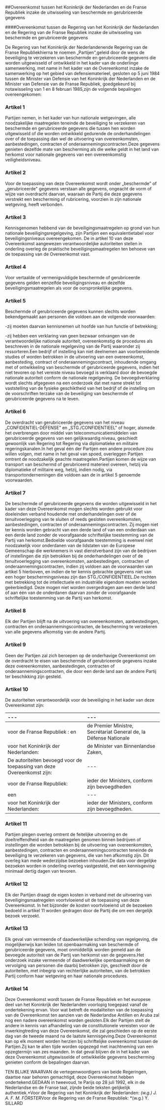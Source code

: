 <meta http-equiv='Content-Type' content='text/html; charset=utf-8' />

##Overeenkomst tussen het Koninkrijk der Nederlanden en de Franse Republiek inzake de uitwisseling van beschermde en gerubriceerde gegevens

####Overeenkomst tussen de Regering van het Koninkrijk der Nederlanden en de Regering van de Franse Republiek inzake de uitwisseling van beschermde en gerubriceerde gegevens

De Regering van het Koninkrijk der Nederlandenende Regering van de Franse Republiekhierna te noemen „Partijen",geleid door de wens de beveiliging te verzekeren van beschermde en gerubriceerde gegevens die worden uitgewisseld of ontwikkeld in het kader van de onderlinge samenwerking, met name in het kader van de Overeenkomst inzake de samenwerking op het gebied van defensiematerieel, gesloten op 5 juni 1984 tussen de Minister van Defensie van het Koninkrijk der Nederlanden en de Minister van Defensie van de Franse Republiek, goedgekeurd bij notawisseling van 1 en 8 februari 1985,zijn de volgende bepalingen overeengekomen:

### Artikel  1  

Partijen nemen, in het kader van hun nationale wetgevingen, alle noodzakelijke maatregelen teneinde de beveiliging te verzekeren van beschermde en gerubriceerde gegevens die tussen hen worden uitgewisseld of die worden ontwikkeld gedurende de onderhandelingen over of de toepassing dan wel de uitvoering van overeenkomsten, aanbestedingen, contracten of onderaannemingscontracten.Deze gegevens genieten dezelfde mate van bescherming als die welke geldt in het land van herkomst voor nationale gegevens van een overeenkomstig veiligheidsniveau.

### Artikel  2  

Voor de toepassing van deze Overeenkomst wordt onder „beschermde" of „gerubriceerde" gegevens verstaan alle gegevens, ongeacht de vorm of wijze van overdracht daarvan, waaraan de Partij die deze gegevens verstrekt een bescherming of rubricering, voorzien in zijn nationale wetgeving, heeft verbonden.

### Artikel  3  

Kennisgenomen hebbend van de beveiligingsmaatregelen op grond van hun nationale beveiligingsregelgeving, zijn Partijen een equivalentietabel voor beveiligingsniveaus overeengekomen. De in artikel 10 van deze Overeenkomst aangewezen verantwoordelijke autoriteiten stellen in onderling overleg de praktische beveiligingsmaatregelen ten behoeve van de toepassing van de Overeenkomst vast.

### Artikel  4  

Voor vertaalde of vermenigvuldigde beschermde of gerubriceerde gegevens gelden eenzelfde beveiligingsniveau en dezelfde beveiligingsmaatregelen als voor de oorspronkelijke gegevens.

### Artikel  5  

Beschermde of gerubriceerde gegevens kunnen slechts worden bekendgemaakt aan personen die voldoen aan de volgende voorwaarden:

-zij moeten daarvan kennisnemen uit hoofde van hun functie of betrekking;

-zij hebben een verklaring van geen bezwaar ontvangen van de verantwoordelijke nationale autoriteit, overeenkomstig de procedures als beschreven in de nationale regelgeving van de Partij waaronder zij ressorteren.Een bedrijf of instelling kan niet deelnemen aan voorbereidende studies of worden betrokken in de uitvoering van een overeenkomst, aanbesteding, contract of onderaannemingscontract, inhoudende omgang met of ontwikkeling van beschermde of gerubriceerde gegevens, indien het niet tevoren op het vereiste niveau bevoegd is verklaard door de bevoegde nationale autoriteit conform de nationale regelgeving. De bevoegdverklaring wordt slechts afgegeven na een onderzoek dat met name strekt tot vaststelling van de fysieke geschiktheid van het bedrijf of de instelling om de voorschriften terzake van de beveiliging van beschermde of gerubriceerde gegevens na te leven.

### Artikel  6  

De overdracht van gerubriceerde gegevens van het niveau „CONFIDENTIEL-DÉFENSE" en „STG./CONFIDENTIEEL" of hoger, alsmede het overbrengen door middel van telecommunicatiemiddelen van gerubriceerde gegevens van een gelijkwaardig niveau, geschiedt gewoonlijk van Regering tot Regering via diplomatieke en militaire regeringskanalen.In het geval één der Partijen een andere procedure zou willen volgen, met name in het geval van spoed, overleggen Partijen omtrent de noodzakelijk geachte maatregelen.Partijen komen de wijze van transport van beschermd of gerubriceerd materieel overeen, hetzij via diplomatieke of militaire weg, hetzij, indien nodig, via transportondernemingen die voldoen aan de in artikel 5 genoemde voorwaarden.

### Artikel  7  

De beschermde of gerubriceerde gegevens die worden uitgewisseld in het kader van deze Overeenkomst mogen slechts worden gebruikt voor doeleinden verband houdende met onderhandelingen over of de tenuitvoerlegging van te sluiten of reeds gesloten overeenkomsten, aanbestedingen, contracten of onderaannemingscontracten. Zij mogen niet ter kennis worden gebracht van een derde land of van een onderdaan van een derde land zonder de voorafgaande schriftelijke toestemming van de Partij van herkomst.Bedoelde voorafgaande toestemming is evenwel niet noodzakelijk voor onderdanen van de lidstaten van de Europese Gemeenschap die werknemers in vast dienstverband zijn van de bedrijven of instellingen die zijn betrokken bij de onderhandelingen over of de tenuitvoerlegging van overeenkomsten, aanbestedingen, contracten of onderaannemingscontracten, indien zij voldoen aan de voorwaarden van artikel 5 hierboven, en indien de ter kennis gebrachte gegevens niet van een hoger beschermingsniveau zijn dan STG./CONFIDENTIEEL.De rechten met betrekking tot de intellectuele en industriële eigendom moeten worden geëerbiedigd. Deze mogen niet worden overgedragen aan een derde land of aan één van de onderdanen daarvan zonder de voorafgaande schriftelijke toestemming van de Partij van herkomst.

### Artikel  8  

Elk der Partijen blijft na de uitvoering van overeenkomsten, aanbestedingen, contracten en onderaannemingscontracten, de bescherming te verzekeren van alle gegevens afkomstig van de andere Partij.

### Artikel  9  

Geen der Partijen zal zich beroepen op de onderhavige Overeenkomst om de overdracht te eisen van beschermde of gerubriceerde gegevens inzake deze overeenkomsten, aanbestedingen, contracten of onderaannemingscontracten, die door een derde land aan de andere Partij ter beschikking zijn gesteld.

### Artikel  10  

De autoriteiten verantwoordelijk voor de beveiliging in het kader van deze Overeenkomst zijn:

| --- | --- |
|:---|:---|
|voor de Franse Republiek : en  |de Premier Ministre, Secrétariat General de, la Défense Nationale |
|voor het Koninkrijk der Nederlanden: | de Minister van Binnenlandse Zaken,  |
|De autoriteiten bevoegd voor de toepassing van deze Overeenkomst zijn: | --- |
|voor de Franse Republiek:  |ieder der Ministers, conform zijn bevoegdheden |
|een | --- |
|voor het Koninkrijk der Nederlanden: |ieder der Ministers, conform zijn bevoegdheden. |

### Artikel  11  

Partijen plegen overleg omtrent de feitelijke uitvoering en de doeltreffendheid van de maatregelen genomen binnen bedrijven of instellingen die worden betrokken bij de uitvoering van overeenkomsten, aanbestedingen, contracten en onderaannemingscontracten teneinde de beveiliging te verzekeren van gegevens, die van hen afkomstig zijn. Dit overleg kan mede wederzijdse bezoeken inhouden.De data voor dergelijke bezoeken worden in onderling overleg vastgesteld, met een kennisgeving minimaal dertig dagen van tevoren.

### Artikel  12  

Elk der Partijen draagt de eigen kosten in verband met de uitvoering van beveiligingsmaatregelen voortvloeiend uit de toepassing van deze Overeenkomst. In het bijzonder de kosten voortvloeiend uit de bezoeken bedoeld in artikel 11 worden gedragen door de Partij die om een dergelijk bezoek verzoekt.

### Artikel  13  

Elk geval van vermeende of daadwerkelijke schending van regelgeving, die mogelijkerwijs kan leiden tot openbaarmaking van beschermde of gerubriceerde gegevens, moet onmiddellijk worden gemeld aan de bevoegde autoriteit van de Partij van herkomst van de gegevens.Het onderzoek inzake vermeende of daadwerkelijke openbaarmaking en de vervolging van personen die daarbij betrokken zijn, geschiedt door de autoriteiten, met inbegrip van rechterlijke autoriteiten, van de betrokken Partij conform haar wetgeving en haar nationale procedures.

### Artikel  14  

Deze Overeenkomst wordt tussen de Franse Republiek en het europese deel van het Koninkrijk der Nederlanden voorlopig toegepast vanaf de ondertekening ervan. Voor wat betreft de modaliteiten van de toepassing van de Overeenkomst ten aanzien van de Nederlandse Antillen en Aruba zal nog een nadere overeenkomst worden gesloten.Elk der Partijen stelt de andere in kennis van afhandeling van de constitutionele vereisten voor de inwerkingtreding van deze Overeenkomst, die zal geschieden op de eerste dag van de tweede maand na de laatste kennisgeving.Deze Overeenkomst kan op elk moment worden herzien bij schriftelijke overeenkomst tussen de Partijen.Zij kan te allen tijde worden opgezegd met inachtneming van een opzegtermijn van zes maanden. In dat geval blijven de in het kader van deze Overeenkomst uitgewisselde of ontwikkelde gegevens bescherming genieten conform de bepalingen daarvan.

TEN BLIJKE WAARVAN de vertegenwoordigers van beide Regeringen, daartoe naar behoren gemachtigd, deze Overeenkomst hebben ondertekend.GEDAAN in tweevoud, te Parijs op 28 juli 1992, elk in de Nederlandse en de Franse taal, zijnde beide teksten gelijkelijk authentiek.*Voor de Regering van het Koninkrijk der Nederlanden: *(w.g.) J. A. F. M. FÖRSTER*Voor de Regering van de Franse Republiek: *(w.g.) Y. SILLARD


